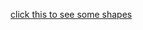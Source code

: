 [click this to see some shapes](http://htmlpreview.github.io/?https://raw.githubusercontent.com/sethkaufee/nyc16_ds8/tree/master/challenges/submissions/10-d3/seth/cool_beans.html)